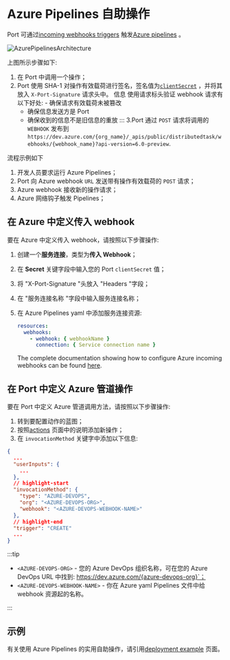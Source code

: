 # Azure Pipelines 自助操作

Port 可通过[incoming webhooks triggers](https://learn.microsoft.com/en-us/azure/devops/pipelines/process/resources?view=azure-devops&amp;tabs=schema#define-a-webhooks-resource) 触发[Azure pipelines](https://azure.microsoft.com/en-us/products/devops/pipelines) 。

![AzurePipelinesArchitecture](../../../../static/img/self-service-actions/portAzurePipelineArchitecture.png)

上图所示步骤如下: 

1. 在 Port 中调用一个操作；
2. Port 使用 SHA-1 对操作有效载荷进行签名，签名值为[`clientSecret`](../../../build-your-software-catalog/sync-data-to-catalog/api/api.md#find-your-port-credentials) ，并将其放入 `X-Port-Signature` 请求头中。
    信息
    使用请求标头验证 webhook 请求有以下好处: - 确保请求有效载荷未被篡改
    - 确保信息发送方是 Port
    - 确保收到的信息不是旧信息的重放
    :::
3.Port 通过 `POST` 请求将调用的 `WEBHOOK` 发布到 `https://dev.azure.com/{org_name}/_apis/public/distributedtask/webhooks/{webhook_name}?api-version=6.0-preview`.

流程示例如下

1. 开发人员要求运行 Azure Pipelines；
2. Port 向 Azure webhook `URL` 发送带有操作有效载荷的 `POST` 请求；
3. Azure webhook 接收新的操作请求；
4. Azure 网络钩子触发 Pipelines；

## 在 Azure 中定义传入 webhook

要在 Azure 中定义传入 webhook，请按照以下步骤操作: 

1. 创建一个**服务连接**，类型为**传入 Webhook**；
2. 在 **Secret** 关键字段中输入您的 Port `clientSecret` 值；
3. 将 "X-Port-Signature "头放入 "Headers "字段；
4. 在 "服务连接名称 "字段中输入服务连接名称；
5. 在 Azure Pipelines yaml 中添加服务连接资源: 


   ```yaml
   resources:
     webhooks:
       - webhook: { webhookName }
         connection: { Service connection name }
   ```

   The complete documentation showing how to configure Azure incoming webhooks can be found [here](https://learn.microsoft.com/en-us/azure/devops/pipelines/process/resources?view=azure-devops&tabs=schema#define-a-webhooks-resource).

## 在 Port 中定义 Azure 管道操作

要在 Port 中定义 Azure 管道调用方法，请按照以下步骤操作: 

1. 转到要配置动作的蓝图；
2. 按照[actions](../../../create-self-service-experiences/setup-ui-for-action/#action-structure) 页面中的说明添加新操作；
3. 在 `invocationMethod` 关键字中添加以下信息: 

```json showLineNumbers
{
  ...
  "userInputs": {
    ...
  },
  // highlight-start
  "invocationMethod": {
    "type": "AZURE-DEVOPS",
    "org": "<AZURE-DEVOPS-ORG>",
    "webhook": "<AZURE-DEVOPS-WEBHOOK-NAME>"
  },
  // highlight-end
  "trigger": "CREATE"
  ...
}
```

:::tip 

* `<AZURE-DEVOPS-ORG>` - 您的 Azure DevOps 组织名称，可在您的 Azure DevOps URL 中找到: https://dev.azure.com/{azure-devops-org}`；
* `<AZURE-DEVOPS-WEBHOOK-NAME>` - 你在 Azure yaml Pipelines 文件中给 webhook 资源起的名称。

:::

## 示例

有关使用 Azure Pipelines 的实用自助操作，请引用[deployment example](./examples/run-service-deployment.md) 页面。